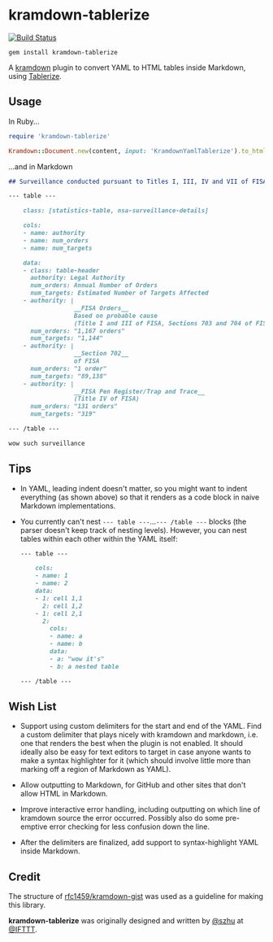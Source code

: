 kramdown-tablerize
==================

[![Build Status](https://travis-ci.org/IFTTT/kramdown-tablerize.svg)](https://travis-ci.org/IFTTT/kramdown-tablerize)

```shell
gem install kramdown-tablerize
```

A [kramdown] plugin to convert YAML to HTML tables inside Markdown, using
[Tablerize].

[kramdown]: http://kramdown.gettalong.org/
[Tablerize]: https://github.com/IFTTT/tablerize


## Usage

In Ruby...

```ruby
require 'kramdown-tablerize'

Kramdown::Document.new(content, input: 'KramdownYamlTablerize').to_html
```

...and in Markdown

```markdown
## Surveillance conducted pursuant to Titles I, III, IV and VII of FISA

--- table ---

    class: [statistics-table, nsa-surveillance-details]

    cols:
    - name: authority
    - name: num_orders
    - name: num_targets

    data:
    - class: table-header
      authority: Legal Authority
      num_orders: Annual Number of Orders
      num_targets: Estimated Number of Targets Affected
    - authority: |
                  __FISA Orders__
                  Based on probable cause
                  (Title I and III of FISA, Sections 703 and 704 of FISA)
      num_orders: "1,167 orders"
      num_targets: "1,144"
    - authority: |
                  __Section 702__
                  of FISA
      num_orders: "1 order"
      num_targets: "89,138"
    - authority: |
                  __FISA Pen Register/Trap and Trace__
                  (Title IV of FISA)
      num_orders: "131 orders"
      num_targets: "319"

--- /table ---

wow such surveillance
```


## Tips

  - In YAML, leading indent doesn't matter, so you might want to indent
    everything (as shown above) so that it renders as a code block in naive
    Markdown implementations.

  - You currently can't nest `--- table ---`…`--- /table ---` blocks
    (the parser doesn't keep track of nesting levels). However, you can nest
    tables within each other within the YAML itself:

    ```markdown
    --- table ---

        cols:
        - name: 1
        - name: 2
        data:
        - 1: cell 1,1
          2: cell 1,2
        - 1: cell 2,1
          2:
            cols:
            - name: a
            - name: b
            data:
            - a: "wow it's"
            - b: a nested table

    --- /table ---
    ```


## Wish List

  - Support using custom delimiters for the start and end of the YAML. Find a
    custom delimiter that plays nicely with kramdown and markdown, i.e. one that
    renders the best when the plugin is not enabled. It should ideally also be
    easy for text editors to target in case anyone wants to make a syntax
    highlighter for it (which should involve little more than marking off a
    region of Markdown as YAML).

  - Allow outputting to Markdown, for GitHub and other sites that don't allow
    HTML in Markdown.

  - Improve interactive error handling, including outputting on which line of
    kramdown source the error occurred. Possibly also do some pre-emptive error
    checking for less confusion down the line.

  - After the delimiters are finalized, add support to syntax-highlight YAML
    inside Markdown.


## Credit

The structure of [rfc1459/kramdown-gist] was used as a guideline for making this
library.

**kramdown-tablerize** was originally designed and written by [@szhu] at
[@IFTTT].

[rfc1459/kramdown-gist]: https://github.com/rfc1459/kramdown-gist
[@szhu]: https://github.com/szhu
[@IFTTT]: https://github.com/IFTTT
